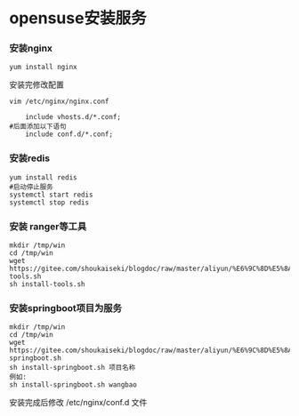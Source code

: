# opensuse安装服务

### 安装nginx
```shell
yum install nginx
```
安装完修改配置
```shell
vim /etc/nginx/nginx.conf
```
```nginx
    include vhosts.d/*.conf;
#后面添加以下语句
    include conf.d/*.conf;
```
### 安装redis
```
yum install redis
#启动停止服务
systemctl start redis
systemctl stop redis
```
### 安装 ranger等工具
```
mkdir /tmp/win
cd /tmp/win
wget https://gitee.com/shoukaiseki/blogdoc/raw/master/aliyun/%E6%9C%8D%E5%8A%A1%E9%83%A8%E7%BD%B2/alibabaCloudLinux/install-tools.sh
sh install-tools.sh
```
### 安装springboot项目为服务
```shell
mkdir /tmp/win
cd /tmp/win
wget https://gitee.com/shoukaiseki/blogdoc/raw/master/aliyun/%E6%9C%8D%E5%8A%A1%E9%83%A8%E7%BD%B2/alibabaCloudLinux/install-springboot.sh
sh install-springboot.sh 项目名称
例如:
sh install-springboot.sh wangbao
```
安装完成后修改 /etc/nginx/conf.d 文件


